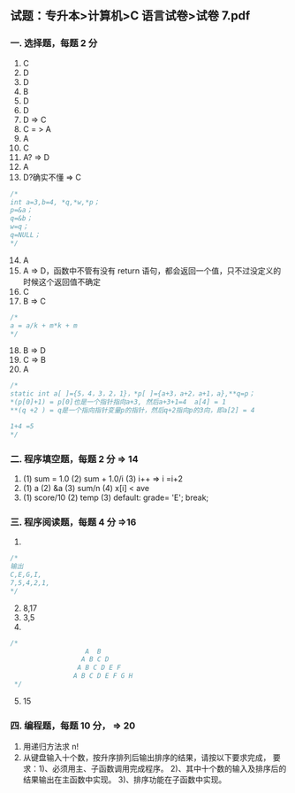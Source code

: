 ## 试题：专升本>计算机>C 语言试卷>试卷 7.pdf

### 一. 选择题，每题 2 分

1. C
2. D
3. D
4. B
5. D
6. D
7. D => C
8. C = > A
9. A
10. C
11. A? => D
12. A
13. D?确实不懂 => C

```c
/*
int a=3,b=4, *q,*w,*p；
p=&a；  
q=&b；  
w=q；  
q=NULL；
*/
```

14. A
15. A => D，函数中不管有没有 return 语句，都会返回一个值，只不过没定义的时候这个返回值不确定
16. C
17. B => C

```c
/*
a = a/k + m*k + m
*/
```

18. B => D
19. C => B
20. A

```c
/*
static int a[ ]={5，4，3，2，1}，*p[ ]={a+3，a+2，a+1，a},**q=p；
*(p[0]+1) = p[0]也是一个指针指向a+3, 然后a+3+1=4  a[4] = 1
**(q +2 ) = q是一个指向指针变量p的指针，然后q+2指向p的3向，即a[2] = 4

1+4 =5
*/
```

### 二. 程序填空题，每题 2 分 => 14

1. (1) sum = 1.0 (2) sum + 1.0/i (3) i++ => i =i+2
2. (1) a (2) &a (3) sum/n (4) x[i] < ave
3. (1) score/10 (2) temp (3) default: grade= 'E'; break;

### 三. 程序阅读题，每题 4 分 =>16

1.

```C
/*
输出
C,E,G,I,
7,5,4,2,1,
*/
```

2. 8,17
3. 3,5
4.

```C
/*
                   A  B
                  A B C D
                 A B C D E F
                A B C D E F G H
 */
```

5. 15

### 四. 编程题，每题 10 分， => 20

1. 用递归方法求 n!
2. 从键盘输入十个数，按升序排列后输出排序的结果，请按以下要求完成，
   要求：1)、必须用主、子函数调用完成程序。 2)、其中十个数的输入及排序后的结果输出在主函数中实现。 3)、排序功能在子函数中实现。

